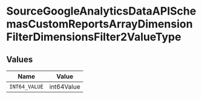 # SourceGoogleAnalyticsDataAPISchemasCustomReportsArrayDimensionFilterDimensionsFilter2ValueType


## Values

| Name          | Value         |
| ------------- | ------------- |
| `INT64_VALUE` | int64Value    |